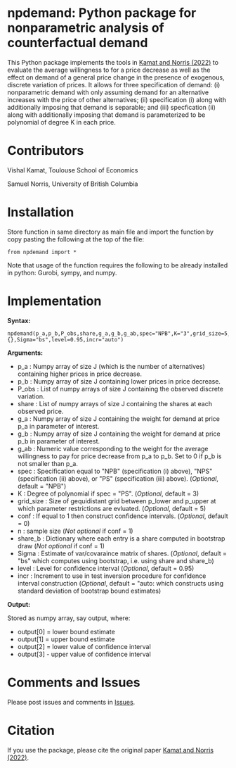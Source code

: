 # npdemand: Python package for nonparametric analysis of counterfactual demand

This Python package implements the tools in [Kamat and Norris (2022)](https://arxiv.org/abs/2002.00103) to evaluate the average willingness to for a price decrease as well as the effect on demand of a general price change in the presence of exogenous, discrete variation of prices. It allows for three specification of demand: (i) nonparametric demand with only assuming demand for an alternative increases with the price of other alternatives; (ii) specification (i) along with additionally imposing that demand is separable; and (iii) specfication (ii) along with additionally imposing that demand is parameterized to be polynomial of degree K in each price.

# Contributors

Vishal Kamat, Toulouse School of Economics

Samuel Norris, University of British Columbia

# Installation

Store function in same directory as main file and import the function by copy pasting the following at the top of the file:

    from npdemand import *

Note that usage of the function requires the following to be already installed in python: Gurobi, sympy, and numpy.

# Implementation

**Syntax:**

    npdemand(p_a,p_b,P_obs,share,g_a,g_b,g_ab,spec="NPB",K="3",grid_size=5,conf=0,n=0,share_b={},Sigma="bs",level=0.95,incr="auto")

**Arguments:**

 - p_a       : Numpy array of size J (which is the number of alternatives) containing higher prices in price decrease. 
 - p_b       : Numpy array of size J containing lower prices in price decrease. 
 - P_obs     : List of numpy arrays of size J containing the observed discrete variation. 
 - share     : List of numpy arrays of size J containing the shares at each observed price. 
 - g_a       : Numpy array of size J containing the weight for demand at price p_a in parameter of interest. 
 - g_b       : Numpy array of size J containing the weight for demand at price p_b in parameter of interest. 
 - g_ab      : Numeric value corresponding to the weight for the average willingness to pay for price decrease from p_a to p_b. Set to 0 if p_b is not smaller than p_a.
 - spec      : Specification equal to "NPB" (specification (i) above), "NPS" (specification (ii) above), or "PS" (specification (iii) above). (*Optional*, default = "NPB")
 - K         : Degree of polynomial if spec = "PS". (*Optional*, default = 3)
 - grid_size : Size of gequidistant grid between p_lower and p_upper at which parameter restrictions are evluated. (*Optional*, default = 5)
 - conf      : If equal to 1 then construct confidence intervals. (*Optional*, default = 0)
 - n         : sample size (*Not optional* if conf = 1)
 - share_b   : Dictionary where each entry is a share computed in bootstrap draw (*Not optional* if conf = 1)
 - Sigma     : Estimate of var/covaraince matrix of shares. (*Optional*, default = "bs" which computes using bootstrap, i.e. using share and share_b)
 - level     : Level for confidence interval (*Optional*, default = 0.95)
 - incr      : Increment to use in test inversion procedure for confidence interval construction (*Optional*, default = "auto: which constructs using standard deviation of bootstrap bound estimates)

**Output:**

Stored as numpy array, say output, where: 
 - output[0] = lower bound estimate
 - output[1] = upper bound estimate
 - output[2] = lower value of confidence interval
 - output[3] - upper value of confidence interval

# Comments and Issues

Please post issues and comments in [Issues](https://github.com/vishalkamat/npdemand/issues).

# Citation

If you use the package, please cite the original paper [Kamat and Norris (2022)](https://arxiv.org/abs/2002.00103).
